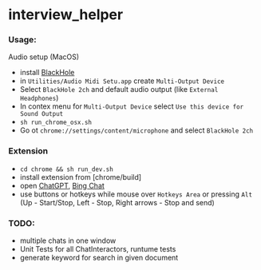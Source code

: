 # interview_helper
### Usage:
Audio setup (MacOS) 
* install [BlackHole](https://existential.audio/blackhole/)
* in `Utilities/Audio Midi Setu.app` create `Multi-Output Device`
* Select `BlackHole 2ch` and default audio output (like `External Headphones`)
* In contex menu for `Multi-Output Device` select `Use this device for Sound Output`
* `sh run_chrome_osx.sh` 
* Go ot `chrome://settings/content/microphone` and select `BlackHole 2ch`
### Extension
* `cd chrome && sh run_dev.sh`
* install extension from [chrome/build]
* open [ChatGPT](https://chat.openai.com/), [Bing Chat](https://www.bing.com/search?q=Bing+AI&showconv=1&FORM=hpcodx)
* use buttons or hotkeys while mouse over `Hotkeys Area` or pressing `Alt` (Up - Start/Stop, Left - Stop, Right arrows - Stop and send)

### TODO:
* multiple chats in one window
* Unit Tests for all ChatInteractors, runtume tests
* generate keyword for search in given document
